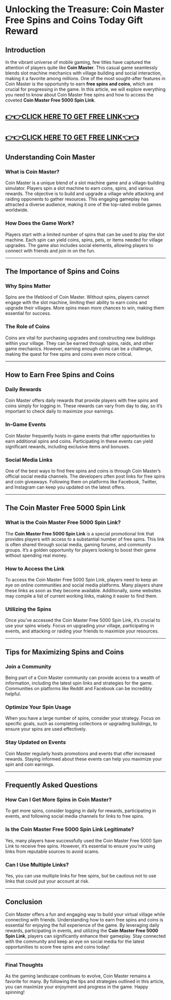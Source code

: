 # Unlocking the Treasure: Coin Master Free Spins and Coins Today Gift Reward

## Introduction

In the vibrant universe of mobile gaming, few titles have captured the attention of players quite like **Coin Master**. This casual game seamlessly blends slot machine mechanics with village building and social interaction, making it a favorite among millions. One of the most sought-after features in Coin Master is the opportunity to earn **free spins and coins**, which are crucial for progressing in the game. In this article, we will explore everything you need to know about Coin Master free spins and how to access the coveted **Coin Master Free 5000 Spin Link**.

[👉👉CLICK HERE TO GET FREE LINK👈👈](https://todaylink.site/CoinsLink/)
--
[👉👉CLICK HERE TO GET FREE LINK👈👈](https://todaylink.site/CoinsLink/)
--
## Understanding Coin Master

### What is Coin Master?

Coin Master is a unique blend of a slot machine game and a village-building simulator. Players spin a slot machine to earn coins, spins, and various rewards. The objective is to build and upgrade a village while attacking and raiding opponents to gather resources. This engaging gameplay has attracted a diverse audience, making it one of the top-rated mobile games worldwide.

### How Does the Game Work?

Players start with a limited number of spins that can be used to play the slot machine. Each spin can yield coins, spins, pets, or items needed for village upgrades. The game also includes social elements, allowing players to connect with friends and join in on the fun.

---

## The Importance of Spins and Coins

### Why Spins Matter

Spins are the lifeblood of Coin Master. Without spins, players cannot engage with the slot machine, limiting their ability to earn coins and upgrade their villages. More spins mean more chances to win, making them essential for success.

### The Role of Coins

Coins are vital for purchasing upgrades and constructing new buildings within your village. They can be earned through spins, raids, and other game mechanics. However, earning enough coins can be a challenge, making the quest for free spins and coins even more critical.

---

## How to Earn Free Spins and Coins

### Daily Rewards

Coin Master offers daily rewards that provide players with free spins and coins simply for logging in. These rewards can vary from day to day, so it’s important to check daily to maximize your earnings.

### In-Game Events

Coin Master frequently hosts in-game events that offer opportunities to earn additional spins and coins. Participating in these events can yield significant rewards, including exclusive items and bonuses.

### Social Media Links

One of the best ways to find free spins and coins is through Coin Master’s official social media channels. The developers often post links for free spins and coin giveaways. Following them on platforms like Facebook, Twitter, and Instagram can keep you updated on the latest offers.

---

## The Coin Master Free 5000 Spin Link

### What is the Coin Master Free 5000 Spin Link?

The **Coin Master Free 5000 Spin Link** is a special promotional link that provides players with access to a substantial number of free spins. This link is often shared through social media, gaming forums, and community groups. It’s a golden opportunity for players looking to boost their game without spending real money.

### How to Access the Link

To access the Coin Master Free 5000 Spin Link, players need to keep an eye on online communities and social media platforms. Many players share these links as soon as they become available. Additionally, some websites may compile a list of current working links, making it easier to find them.

### Utilizing the Spins

Once you’ve accessed the Coin Master Free 5000 Spin Link, it’s crucial to use your spins wisely. Focus on upgrading your village, participating in events, and attacking or raiding your friends to maximize your resources.

---

## Tips for Maximizing Spins and Coins

### Join a Community

Being part of a Coin Master community can provide access to a wealth of information, including the latest spin links and strategies for the game. Communities on platforms like Reddit and Facebook can be incredibly helpful.

### Optimize Your Spin Usage

When you have a large number of spins, consider your strategy. Focus on specific goals, such as completing collections or upgrading buildings, to ensure your spins are used effectively.

### Stay Updated on Events

Coin Master regularly hosts promotions and events that offer increased rewards. Staying informed about these events can help you maximize your spin and coin earnings.

---

## Frequently Asked Questions

### How Can I Get More Spins in Coin Master?

To get more spins, consider logging in daily for rewards, participating in events, and following social media channels for links to free spins.

### Is the Coin Master Free 5000 Spin Link Legitimate?

Yes, many players have successfully used the Coin Master Free 5000 Spin Link to receive free spins. However, it’s essential to ensure you’re using links from reputable sources to avoid scams.

### Can I Use Multiple Links?

Yes, you can use multiple links for free spins, but be cautious not to use links that could put your account at risk.

---

## Conclusion

Coin Master offers a fun and engaging way to build your virtual village while connecting with friends. Understanding how to earn free spins and coins is essential for enjoying the full experience of the game. By leveraging daily rewards, participating in events, and utilizing the **Coin Master Free 5000 Spin Link**, players can significantly enhance their gameplay. Stay connected with the community and keep an eye on social media for the latest opportunities to score free spins and coins today!

---

### Final Thoughts

As the gaming landscape continues to evolve, Coin Master remains a favorite for many. By following the tips and strategies outlined in this article, you can maximize your enjoyment and progress in the game. Happy spinning!

